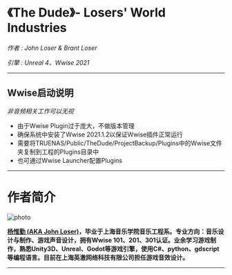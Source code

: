 # 《The Dude》- Losers' World Industries
*作者 : John Loser & Brant Loser*

*引擎 : Unreal 4、Wwise 2021*
___
## Wwise启动说明
*非音频相关工作可以无视*
* 由于Wwise Plugin过于庞大，不做版本管理
* 确保系统中安装了Wwise 2021.1.2以保证Wwise插件正常运行
* 需要将TRUENAS/Public/TheDude/ProjectBackup/Plugins中的Wwise文件夹复制到工程的Plugins目录中
* 也可通过Wwise Launcher配置Plugins

___

# 作者简介
![photo](https://losersworldindustries.com/wp-content/uploads/2021/07/WechatIMG121-1536x583.jpeg)

**[杨惟勤 (AKA John Loser)](https://losersworldindustries.com/john-yang)，毕业于上海音乐学院音乐工程系。专业方向：音乐设计与制作、游戏声音设计，拥有Wwise 101、201、301认证。业余学习游戏制作，熟悉Unity3D、Unreal、Godot等游戏引擎，使用C#、python、gdscript等编程语言。目前在上海英澈网络科技有限公司担任游戏音效设计。**
___

